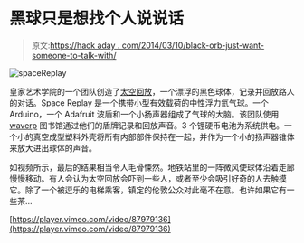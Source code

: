 # 黑球只是想找个人说说话

> 原文:[https://hack aday . com/2014/03/10/black-orb-just-want-someone-to-talk-with/](https://hackaday.com/2014/03/10/black-orb-just-wants-someone-to-talk-with/)

![spaceReplay](../Images/c84d22df7ab3735e5152ed6784a09e58.png)

皇家艺术学院的一个团队创造了[太空回放](http://ied.rca.ac.uk/de-computation/space-replay)，一个漂浮的黑色球体，记录并回放路人的对话。Space Replay 是一个携带小型有效载荷的中性浮力氦气球。一个 Arduino，一个 Adafruit 波盾和一个小扬声器组成了气球的大脑。该团队使用 [waverp](https://code.google.com/p/waverp/) 图书馆通过他们的盾牌记录和回放声音。3 个锂硬币电池为系统供电。一个小的真空成型塑料外壳将所有内部部件保持在一起，并作为一个小的扬声器锥体来放大进出球体的声音。

如视频所示，最后的结果相当令人毛骨悚然。地铁站里的一阵微风使球体沿着走廊慢慢移动。有人会认为太空回放会吓到一些人，或者至少会吸引好奇的人去触摸它。除了一个被逗乐的电梯乘客，镇定的伦敦公众对此毫不在意。也许如果它有一些茶…

[https://player.vimeo.com/video/87979136](https://player.vimeo.com/video/87979136)